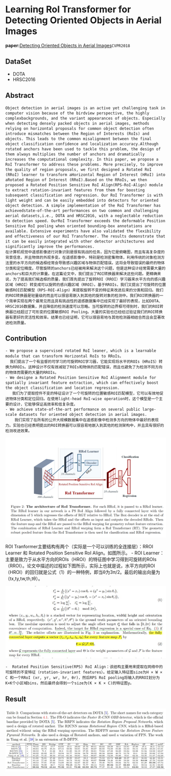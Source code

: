# Learning RoI Transformer for Detecting Oriented Objects in Aerial Images
**paper:**[Detecting Oriented Objects in Aerial Images](https://arxiv.org/abs/1812.00155)`CVPR2018`

## DataSet
- DOTA
- HRSC2016

## Abstract
    Object detection in aerial images is an active yet challenging task in computer vision because of the birdview perspective, the highly complexbackgrounds, and the variant appearances of objects. Especially when detecting densely packed objects in aerial images, methods relying on horizontal proposals for common object detection often introduce mismatches between the Region of Interests (RoIs) and objects. This leads to the common misalignment between the final object classification confidence and localization accuracy.Although rotated anchors have been used to tackle this problem, the design of them always multiplies the number of anchors and dramatically increases the computational complexity. In this paper, we propose a RoI Transformer to address these problems. More precisely, to improve the quality of region proposals, we first designed a Rotated RoI (RRoI) learner to transform aHorizontal Region of Interest (HRoI) into aRotated Region of Interest (RRoI).Based on the RRoIs, we then proposed a Rotated Position Sensitive RoI Align(RPS-RoI-Align) module to extract rotation-invariant features from them for boosting subsequent classification and regression. Our RoI Transformer is with light weight and can be easily embedded into detectors for oriented object detection. A simple implementation of the RoI Transformer has achievedstate-of-the-art performances on two common and challenging aerial datasets,i.e., DOTA and HRSC2016, with a neglectable reduction to detection speed. OurRoI Transformer exceeds the deformable Position Sensitive RoI pooling when oriented bounding-box annotations are available. Extensive experiments have also validated the flexibility and effectiveness of our RoI Transformer. The results demonstrate that it can be easily integrated with other detector architectures and significantly improve the performances.
    在计算机视觉中遥感影像进行对象识别是很有挑战的任务，因为它是俯瞰图，而且有高复杂度的背景信息，并且物体的外观多变。在遥感影像中，特别是检测密集物体，利用传统的对象检测方法里的水平方向的候选框经常会导致感兴趣区域与物体匹配错误。这将会导致错误的最终的物体分类和定位精度。尽管旋转的anchors已经被用来解决这个问题，但是这种设计经常需要大量的anchors和巨大的计算量。在这篇论文中，我们提出了ROI转换器来解决这些问题。更精确来说，为了提高我们候选框的质量，我们首先提出了旋转ROI（RROI）学习器来水平方向的感兴趣区域（HROI）转变成可以旋转的感兴趣区域（RROI）。基于RROIs，我们又提出了可旋转的位置敏感ROI匹配模型（RPS-ROI-Align）来提取旋转不变的特征来改进后来的分类和回归。我们的ROI转换器是轻量级的而且可以很容易嵌入到其他的旋转对象的检测中。我们ROI转换器的一个简单实现在两个最常见而且具有挑战性的遥感数据集中已经实现了最好的表现，比如DOTA、HRSC2016数据集，并且降低的检测速度可以忽略。当可旋转的边界框可得到时，我们的ROI转换器已经超过了可形变的位置敏感ROI Pooling。大量的实验也已经经过验证我们的ROI转换器有更好的灵活性和效率。结果也已经证明，它可以很容易地与其他检测器相结合而且会显著改进检测质量。
    
## Contribution
    - We propose a supervised rotated RoI leaner, which is a learnable module that can transform Horizontal RoIs to RRoIs。
      我们提出了一个有监督的可学习的可旋转ROI学习器，它能实现将水平的ROIs（HRoIS）转换为RROIs。这种设计不仅有效减轻了ROIs和物体的匹配错误，而且也避免了为检测不同方向的物体而需要的大量的RROIs。
    - We designe a Rotated Position Sensitive RoI Alignment module for spatially invariant feature extraction, which can effectively boost the object classification and location regression.
       我们为了提取控件不变的特征设计了一个可旋转的位置敏感ROI匹配模型，它可以有效地促进物体分类和定位回归。在使用light-head RoI-wise operation时，这个模型是一个主要的设计，它能够保证高效率和低复杂度。
    - We achieve state-of-the-art performance on several public large-scale datasets for oriented object detection in aerial images.
        我们实现了在所有的公开大规模数据集中在遥感影像中检测多方向的物体中最好的表现力。实验也已经表明提出的ROI转换器可以很容易地嵌入到其他的检测架构中，并且具有很好的检测改进效果。
        
       

![ROI-Transformer](image/roiTransformer.png)

 ROI Tranformer主要结构有两个（实际是一个可以训练的全连接层）：RROI Learner 和 Rotated Position Sensitive RoI Align。如图所示。
    - ROI Learner：主要是致力于从水平方向的ROIs（HROI）的特征图中学习得到可旋转的ROIs（RROI）。论文中描述的过程如下图所示，实际上也就是说，水平方向的ROI（HROI）的回归就是公式（1）的一种特例，即当θ为3π/2。最后的输出向量为（tx,ty,tw,th,tθ）。

![ROI-Learner](image/roiLearner.jpg)

    -  Rotated Position Sensitive(RPS) RoI Align：该结构主要用来提取在网络中的可旋转的不变特征（rotation-invariant features）。给定输入特征图size为H × W × C 和一个RRoI (xr, yr, wr, hr, θr)，然后RPS RoI pooling将输入的RROI划分为K×K个小区域bins，然后最终会得到一个size为(K × K × C)的特征图y。
 
 
 ## Result
 
 ![RT-result](image/rtResult.jpg)
